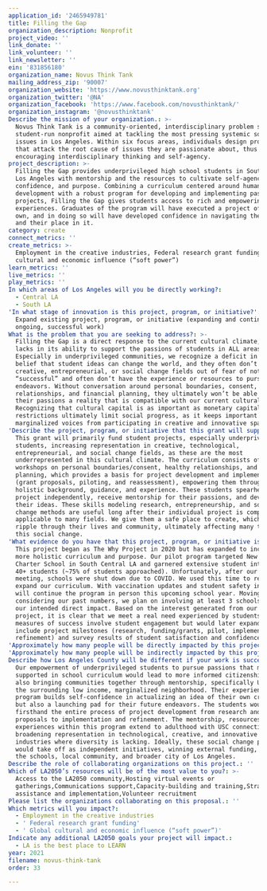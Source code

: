 ```yaml
---
application_id: '2465949781'
title: Filling the Gap
organization_description: Nonprofit
project_video: ''
link_donate: ''
link_volunteer: ''
link_newsletter: ''
ein: '831856180'
organization_name: Novus Think Tank
mailing_address_zip: '90007'
organization_website: 'https://www.novusthinktank.org'
organization_twitter: '@NA'
organization_facebook: 'https://www.facebook.com/novusthinktank/'
organization_instagram: '@novusthinktank'
Describe the mission of your organization.: >-
  Novus Think Tank is a community-oriented, interdisciplinary problem solving,
  student-run nonprofit aimed at tackling the most pressing systemic social
  issues in Los Angeles. Within six focus areas, individuals design projects
  that attack the root cause of issues they are passionate about, thus
  encouraging interdisciplinary thinking and self-agency.
project_description: >-
  Filling the Gap provides underprivileged high school students in South Central
  Los Angeles with mentorship and the resources to cultivate self-agency,
  confidence, and purpose. Combining a curriculum centered around human
  development with a robust program for developing and implementing passion
  projects, Filling the Gap gives students access to rich and empowering
  experiences. Graduates of the program will have executed a project of their
  own, and in doing so will have developed confidence in navigating the world
  and their place in it.
category: create
connect_metrics: ''
create_metrics: >-
  Employment in the creative industries, Federal research grant funding, Global
  cultural and economic influence (“soft power”)
learn_metrics: ''
live_metrics: ''
play_metrics: ''
In which areas of Los Angeles will you be directly working?:
  - Central LA
  - South LA
'In what stage of innovation is this project, program, or initiative?': >-
  Expand existing project, program, or initiative (expanding and continuing
  ongoing, successful work)
What is the problem that you are seeking to address?: >-
  Filling the Gap is a direct response to the current cultural climate, which
  lacks in its ability to support the passions of students in ALL areas of life.
  Especially in underprivileged communities, we recognize a deficit in the
  belief that student ideas can change the world, and they often don’t pursue
  creative, entrepreneurial, or social change fields out of fear of not being
  “successful” and often don’t have the experience or resources to pursue these
  endeavors. Without conversation around personal boundaries, consent, healthy
  relationships, and financial planning, they ultimately won’t be able to make
  their passions a reality that is compatible with our current cultural climate.
  Recognizing that cultural capital is as important as monetary capital, these
  restrictions ultimately limit social progress, as it keeps important and
  marginalized voices from participating in creative and innovative spaces.
'Describe the project, program, or initiative that this grant will support to address the problem identified.': >-
  This grant will primarily fund student projects, especially underprivileged
  students, increasing representation in creative, technological,
  entrepreneurial, and social change fields, as these are the most
  underrepresented in this cultural climate. The curriculum consists of
  workshops on personal boundaries/consent, healthy relationships, and financial
  planning, which provides a basis for project development and implementation
  (grant proposals, piloting, and reassessment), empowering them through a
  holistic background, guidance, and experience. These students spearhead a
  project independently, receive mentorship for their passions, and develop
  their ideas. These skills modeling research, entrepreneurship, and social
  change methods are useful long after their individual project is completed and
  applicable to many fields. We give them a safe place to create, which will
  ripple through their lives and community, ultimately affecting many through
  this social change.
'What evidence do you have that this project, program, or initiative is or will be successful, and how will you define and measure success?': >-
  This project began as The Why Project in 2020 but has expanded to include a
  more holistic curriculum and purpose. Our pilot program targeted New Designs
  Charter School in South Central LA and garnered extensive student interest of
  40+ students (~75% of students approached). Unfortunately, after our pilot
  meeting, schools were shut down due to COVID. We used this time to refine and
  expand our curriculum. With vaccination updates and student safety in mind, we
  will continue the program in person this upcoming school year. Moving forward,
  considering our past numbers, we plan on involving at least 3 schools to reach
  our intended direct impact. Based on the interest generated from our pilot
  project, it is clear that we meet a real need experienced by students. Initial
  measures of success involve student engagement but would later expand to
  include project milestones (research, funding/grants, pilot, implementation,
  refinement) and survey results of student satisfaction and confidence.
'Approximately how many people will be directly impacted by this project, program, or initiative?': '150'
'Approximately how many people will be indirectly impacted by this project, program, or initiative?': '2000'
Describe how Los Angeles County will be different if your work is successful.: >-
  Our empowerment of underprivileged students to pursue passions that may not be
  supported in school curriculum would lead to more informed citizenship while
  also bringing communities together through mentorship, specifically USC with
  the surrounding low income, marginalized neighborhood. Their experience in the
  program builds self-confidence in actualizing an idea of their own creation
  but also a launching pad for their future endeavors. The students would know
  firsthand the entire process of project development from research and grant
  proposals to implementation and refinement. The mentorship, resources, and
  experiences within this program extend to adulthood with USC connections, thus
  broadening representation in technological, creative, and innovative
  industries where diversity is lacking. Ideally, these social change projects
  would take off as independent initiatives, winning external funding, improving
  the schools, local community, and broader city of Los Angeles.
Describe the role of collaborating organizations on this project.: ''
Which of LA2050’s resources will be of the most value to you?: >-
  Access to the LA2050 community,Hosting virtual events or
  gatherings,Communications support,Capacity-building and training,Strategy
  assistance and implementation,Volunteer recruitment
Please list the organizations collaborating on this proposal.: ''
Which metrics will you impact?:
  - Employment in the creative industries
  - ' Federal research grant funding'
  - ' Global cultural and economic influence (“soft power”)'
Indicate any additional LA2050 goals your project will impact.:
  - LA is the best place to LEARN
year: 2021
filename: novus-think-tank
order: 33

---
```

